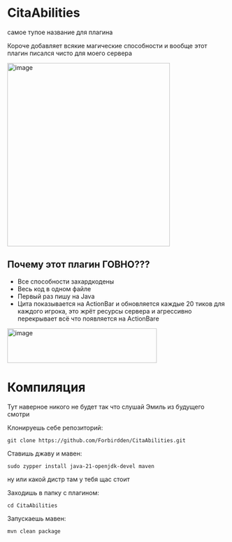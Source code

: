 # CitaAbilities 
самое тупое название для плагина

Короче добавляет всякие магические способности и вообще этот плагин писался чисто для моего сервера 

<img width="372" height="420" alt="image" src="https://github.com/user-attachments/assets/e4414910-44b3-49b4-a619-1ff0990b4587" />

## Почему этот плагин ГОВНО???
- Все способности захардкодены
- Весь код в одном файле
- Первый раз пишу на Java
- Цита показывается на ActionBar и обновляется каждые 20 тиков для каждого игрока, это жрёт ресурсы сервера и агрессивно перекрывает всё что появляется на ActionBarе
<img width="342" height="79" alt="image" src="https://github.com/user-attachments/assets/235d4722-d840-4662-9ac1-14d580884038" />

# Компиляция
Тут наверное никого не будет так что слушай Эмиль из будущего смотри

Клонируешь себе репозиторий:
```
git clone https://github.com/Forbirdden/CitaAbilities.git
```

Ставишь джаву и мавен:
```
sudo zypper install java-21-openjdk-devel maven
```
ну или какой дистр там у тебя щас стоит

Заходишь в папку с плагином:
```
cd CitaAbilities
```

Запускаешь мавен:
```
mvn clean package
```
